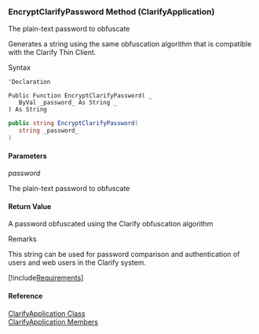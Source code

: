 ﻿### EncryptClarifyPassword Method (ClarifyApplication)

The plain-text password to obfuscate

Generates a string using the same obfuscation algorithm that is compatible with the Clarify Thin Client.

Syntax

```vbnet
'Declaration

Public Function EncryptClarifyPassword( _
   ByVal _password_ As String _
) As String
```

```csharp
public string EncryptClarifyPassword( 
   string _password_
)
```

#### Parameters

_password_

The plain-text password to obfuscate

#### Return Value

A password obfuscated using the Clarify obfuscation algorithm

Remarks

This string can be used for password comparison and authentication of users and web users in the Clarify system.

[!include[Requirements](../partials/requirements.md)]

#### Reference

[ClarifyApplication Class](fcSDK~FChoice.Foundation.Clarify.ClarifyApplication.md)  
[ClarifyApplication Members](fcSDK~FChoice.Foundation.Clarify.ClarifyApplication_members.md)